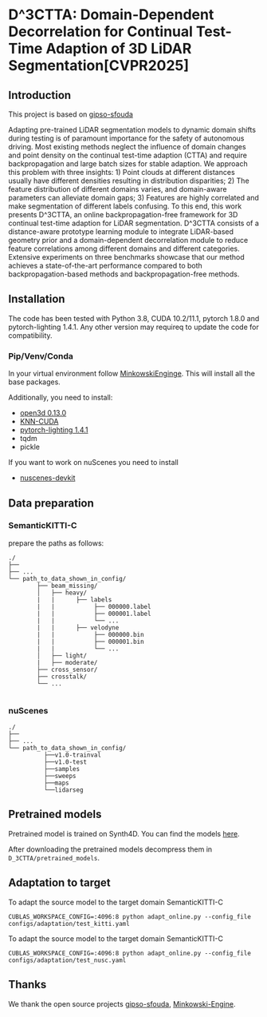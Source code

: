 # **D^3CTTA: Domain-Dependent Decorrelation for Continual Test-Time Adaption of 3D LiDAR Segmentation[CVPR2025]**



## Introduction
This project is based on [gipso-sfouda](https://github.com/saltoricristiano/gipso-sfouda) 

Adapting pre-trained LiDAR segmentation models to dynamic domain shifts during testing is of paramount importance for the safety of autonomous driving. 
Most existing methods neglect the influence of domain changes and point density on the continual test-time adaption (CTTA) and require backpropagation and large batch sizes for stable adaption.
We approach this problem with three insights: 1) Point clouds at different distances usually have different densities resulting in distribution disparities; 2) The feature distribution of different domains varies, and domain-aware parameters can alleviate domain gaps; 3) Features are highly correlated and make segmentation of different labels confusing. 
To this end, this work presents D^3CTTA, an online backpropagation-free framework for 3D continual test-time adaption for LiDAR segmentation.
D^3CTTA consists of a distance-aware prototype learning module to integrate LiDAR-based geometry prior and a domain-dependent decorrelation module to reduce feature correlations among different domains and different categories.
Extensive experiments on three benchmarks showcase that our method achieves a state-of-the-art performance compared to both backpropagation-based methods and backpropagation-free methods.

## Installation
The code has been tested with Python 3.8, CUDA 10.2/11.1, pytorch 1.8.0 and pytorch-lighting 1.4.1.
Any other version may requireq to update the code for compatibility.

### Pip/Venv/Conda
In your virtual environment follow [MinkowskiEnginge](https://github.com/NVIDIA/MinkowskiEngine).
This will install all the base packages.

Additionally, you need to install:
- [open3d 0.13.0](http://www.open3d.org)
- [KNN-CUDA](https://github.com/unlimblue/KNN_CUDA)
- [pytorch-lighting 1.4.1](https://www.pytorchlightning.ai)
- tqdm
- pickle

If you want to work on nuScenes you need to install
- [nuscenes-devkit](https://github.com/nutonomy/nuscenes-devkit)


## Data preparation


### SemanticKITTI-C
prepare the paths as follows:
```
./
├── 
├── ...
└── path_to_data_shown_in_config/
        ├── beam_missing/           
        │   ├── heavy/	
        |   |	   ├── labels
        |   |           ├── 000000.label
        |   |           ├── 000001.label  
        |   |           └── ...
        |   |	   ├── velodyne
        |   |	        ├── 000000.bin
        |   |           ├── 000001.bin
        |   |           └── ...
        │   ├── light/ 
        |   ├── moderate/
        ├── cross_sensor/
        ├── crosstalk/
        └── ...
        
```

### nuScenes
```
./
├── 
├── ...
└── path_to_data_shown_in_config/
          ├──v1.0-trainval
          ├──v1.0-test
          ├──samples
          ├──sweeps
          ├──maps
          └──lidarseg
```


## Pretrained models

Pretrained model is trained on Synth4D. You can find the models [here](https://drive.google.com/file/d/1gT6KN1pYWj800qX54jAjWl5VGrHs8Owc/view?usp=sharing).

After downloading the pretrained models decompress them in ```D_3CTTA/pretrained_models```.


## Adaptation to target

To adapt the source model to the target domain SemanticKITTI-C

```
CUBLAS_WORKSPACE_CONFIG=:4096:8 python adapt_online.py --config_file configs/adaptation/test_kitti.yaml 
```

To adapt the source model to the target domain SemanticKITTI-C

```
CUBLAS_WORKSPACE_CONFIG=:4096:8 python adapt_online.py --config_file configs/adaptation/test_nusc.yaml 
```




## Thanks
We thank the open source projects [gipso-sfouda](https://github.com/saltoricristiano/gipso-sfouda), [Minkowski-Engine](https://github.com/NVIDIA/MinkowskiEngine).







